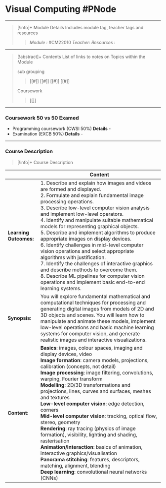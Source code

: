 # Visual Computing #PNode
---
> [!info]+ Module Details
> Includes module tag, teacher tags and resources 
> > *Module :* #CM22010 
> > *Teacher*: 
> > *Resources :*

---
> [!abstract]+ Contents
> List of links to notes on Topics within the Module
> 
> sub grouping
> > [[#]]
> [[#]]
> [[#]]
> > [[#]]
> 
> Coursework
> > [[]]

---
### Coursework 50 vs 50 Examed
- Programming coursework (CWSI 50%)
	**Details** - 
- Examination (EXCB 50%)
	**Details** - 

---
### Course Description

> [!info]+  Course Description
> 
|                        | Content                                                                                                                                                                                                                                                                                                                                                                                                                                                                                                                                                                                                                                                                                                                                                                                                                                                      |
| ---------------------- | ------------------------------------------------------------------------------------------------------------------------------------------------------------------------------------------------------------------------------------------------------------------------------------------------------------------------------------------------------------------------------------------------------------------------------------------------------------------------------------------------------------------------------------------------------------------------------------------------------------------------------------------------------------------------------------------------------------------------------------------------------------------------------------------------------------------------------------------------------------ |
| **Learning Outcomes:** | 1. Describe and explain how images and videos are formed and displayed. <br>2. Formulate and explain fundamental image processing operations. <br>3. Describe low-level computer vision analysis and implement low-level operators. <br>4. Identify and manipulate suitable mathematical models for representing graphical objects. <br>5. Describe and implement algorithms to produce appropriate images on display devices. <br>6. Identify challenges in mid-level computer vision operations and select appropriate algorithms with justification. <br>7. Identify the challenges of interactive graphics and describe methods to overcome them. <br>8. Describe ML pipelines for computer vision operations and implement basic end-to-end learning systems.                                                                                           |
| **Synopsis:**          | You will explore fundamental mathematical and computational techniques for processing and generating digital images from models of 2D and 3D objects and scenes. You will learn how to manipulate and animate these models, implement low-level operations and basic machine learning systems for computer vision, and generate realistic images and interactive visualizations.                                                                                                                                                                                                                                                                                                                                                                                                                                                                             |
| **Content:**           | **Basics**: images, colour spaces, imaging and display devices, video  <br>**Image formation**: camera models, projections, calibration (concepts, not detail)  <br>**Image processing**: image filtering, convolutions, warping, Fourier transform  <br>**Modelling**: 2D/3D transformations and projections, lines, curves and surfaces, meshes and textures  <br>**Low-level computer vision**: edge detection, corners  <br>**Mid-level computer vision**: tracking, optical flow, stereo, geometry  <br>**Rendering**: ray tracing (physics of image formation), visibility, lighting and shading, rasterisation  <br>**Animation/Interaction**: basics of animation, interactive graphics/visualisation  <br>**Panorama stitching**: features, descriptors, matching, alignment, blending  <br>**Deep learning**: convolutional neural networks (CNNs) |

